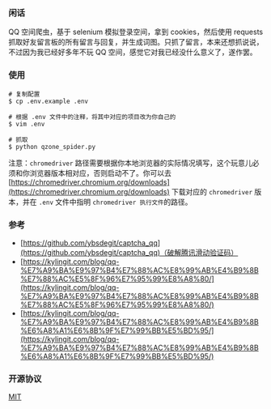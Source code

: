 ### 闲话
QQ 空间爬虫，基于 selenium 模拟登录空间，拿到 cookies，然后使用 requests 抓取好友留言板的所有留言与回复，并生成词图。只抓了留言，本来还想抓说说，不过因为我已经好多年不玩 QQ 空间，感觉它对我已经没什么意义了，遂作罢。

### 使用
```shell
# 复制配置
$ cp .env.example .env

# 根据 .env 文件中的注释，将其中对应的项目改为你自己的
$ vim .env

# 抓取
$ python qzone_spider.py
```
注意：`chromedriver` 路径需要根据你本地浏览器的实际情况填写，这个玩意儿必须和你浏览器版本相对应，否则启动不了。你可以去 [https://chromedriver.chromium.org/downloads](https://chromedriver.chromium.org/downloads) 下载对应的 `chromedriver` 版本，并在 `.env` 文件中指明 `chromedriver 执行文件`的路径。

### 参考
- [https://github.com/ybsdegit/captcha_qq](https://github.com/ybsdegit/captcha_qq)（破解腾讯滑动验证码）
- [https://kylingit.com/blog/qq-%E7%A9%BA%E9%97%B4%E7%88%AC%E8%99%AB%E4%B9%8B%E7%88%AC%E5%8F%96%E7%95%99%E8%A8%80/](https://kylingit.com/blog/qq-%E7%A9%BA%E9%97%B4%E7%88%AC%E8%99%AB%E4%B9%8B%E7%88%AC%E5%8F%96%E7%95%99%E8%A8%80/)
- [https://kylingit.com/blog/qq-%E7%A9%BA%E9%97%B4%E7%88%AC%E8%99%AB%E4%B9%8B%E6%A8%A1%E6%8B%9F%E7%99%BB%E5%BD%95/](https://kylingit.com/blog/qq-%E7%A9%BA%E9%97%B4%E7%88%AC%E8%99%AB%E4%B9%8B%E6%A8%A1%E6%8B%9F%E7%99%BB%E5%BD%95/)

### 开源协议
[MIT](https://opensource.org/licenses/mit-license.php)
